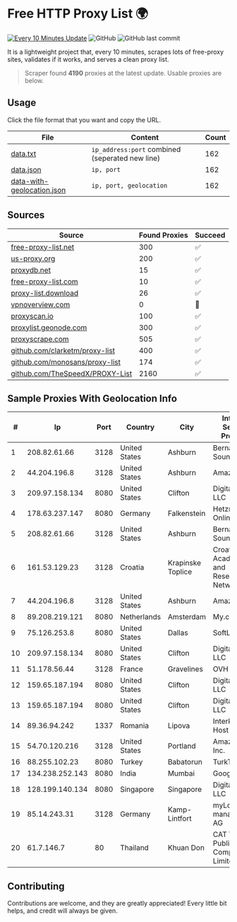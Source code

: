 
# Free HTTP Proxy List 🌍

[![Every 10 Minutes Update](https://github.com/mertguvencli/http-proxy-list/actions/workflows/main.yml/badge.svg?branch=main)](https://github.com/mertguvencli/http-proxy-list/actions/workflows/main.yml)
![GitHub](https://img.shields.io/github/license/mertguvencli/http-proxy-list)
![GitHub last commit](https://img.shields.io/github/last-commit/mertguvencli/http-proxy-list)

It is a lightweight project that, every 10 minutes, scrapes lots of free-proxy sites, validates if it works, and serves a clean proxy list.


> Scraper found **4190** proxies at the latest update. Usable proxies are below.

## Usage

Click the file format that you want and copy the URL.


|File|Content|Count|
|----|-------|-----|
|[data.txt](https://raw.githubusercontent.com/mertguvencli/http-proxy-list/main/proxy-list/data.txt)|`ip_address:port` combined (seperated new line)|162|
|[data.json](https://raw.githubusercontent.com/mertguvencli/http-proxy-list/main/proxy-list/data.json)|`ip, port`|162|
|[data-with-geolocation.json](https://raw.githubusercontent.com/mertguvencli/http-proxy-list/main/proxy-list/data-with-geolocation.json)|`ip, port, geolocation`|162|

## Sources

|Source|Found Proxies|Succeed|
|------|-------------|-------|
|[free-proxy-list.net](https://free-proxy-list.net)|300|✅|
|[us-proxy.org](https://www.us-proxy.org)|200|✅|
|[proxydb.net](http://proxydb.net)|15|✅|
|[free-proxy-list.com](https://free-proxy-list.com/?page=&port=&type%5B%5D=http&type%5B%5D=https&up_time=0&search=Search)|10|✅|
|[proxy-list.download](https://www.proxy-list.download/HTTP)|26|✅|
|[vpnoverview.com](https://vpnoverview.com/privacy/anonymous-browsing/free-proxy-servers)|0|🚫|
|[proxyscan.io](https://www.proxyscan.io)|100|✅|
|[proxylist.geonode.com](https://proxylist.geonode.com/api/proxy-list?limit=300&page=1&sort_by=lastChecked&sort_type=desc&protocols=http,https)|300|✅|
|[proxyscrape.com](https://api.proxyscrape.com/v2/?request=displayproxies&protocol=http&timeout=10000&country=all&ssl=all&anonymity=all)|505|✅|
|[github.com/clarketm/proxy-list](https://raw.githubusercontent.com/clarketm/proxy-list/master/proxy-list-raw.txt)|400|✅|
|[github.com/monosans/proxy-list](https://raw.githubusercontent.com/monosans/proxy-list/main/proxies/http.txt)|174|✅|
|[github.com/TheSpeedX/PROXY-List](https://raw.githubusercontent.com/TheSpeedX/PROXY-List/master/http.txt)|2160|✅|


## Sample Proxies With Geolocation Info

|#|Ip|Port|Country|City|Internet Service Provider|
|-|--|----|-------|----|-------------------------|
|1|208.82.61.66|3128|United States|Ashburn|Bernardi Sounds|
|2|44.204.196.8|3128|United States|Ashburn|Amazon.com|
|3|209.97.158.134|8080|United States|Clifton|DigitalOcean, LLC|
|4|178.63.237.147|8080|Germany|Falkenstein|Hetzner Online GmbH|
|5|208.82.61.66|3128|United States|Ashburn|Bernardi Sounds|
|6|161.53.129.23|3128|Croatia|Krapinske Toplice|Croatian Academic and Research Network|
|7|44.204.196.8|3128|United States|Ashburn|Amazon.com|
|8|89.208.219.121|8080|Netherlands|Amsterdam|My.com B.V.|
|9|75.126.253.8|8080|United States|Dallas|SoftLayer|
|10|209.97.158.134|8080|United States|Clifton|DigitalOcean, LLC|
|11|51.178.56.44|3128|France|Gravelines|OVH SAS|
|12|159.65.187.194|8080|United States|Clifton|DigitalOcean, LLC|
|13|159.65.187.194|8080|United States|Clifton|DigitalOcean, LLC|
|14|89.36.94.242|1337|Romania|Lipova|Interkvm Host SRL|
|15|54.70.120.216|3128|United States|Portland|Amazon.com, Inc.|
|16|88.255.102.23|8080|Turkey|Babatorun|TurkTelekom|
|17|134.238.252.143|8080|India|Mumbai|Google LLC|
|18|128.199.140.134|8080|Singapore|Singapore|DigitalOcean, LLC|
|19|85.14.243.31|3128|Germany|Kamp-Lintfort|myLoc managed IT AG|
|20|61.7.146.7|80|Thailand|Khuan Don|CAT Telecom Public Company Limited|



## Contributing

Contributions are welcome, and they are greatly appreciated! Every
little bit helps, and credit will always be given.

